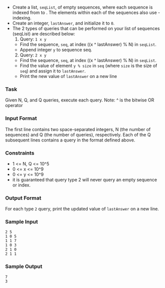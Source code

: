 * Create a list, ```seqList```, of  empty sequences, where each sequence is indexed from  to . The elements within each of the  sequences also use -indexing.
* Create an integer, ```lastAnswer```, and initialize it to `0`.
* The 2 types of queries that can be performed on your list of sequences (seqList) are described below:
  1. Query: ```1 x y```
    * Find the sequence, ```seq```, at index ((x ^ lastAnswer) % N) in ```seqList```.
    * Append integer ```y``` to sequence seq.
  2. Query: ```2 x y```
    * Find the sequence, ```seq```, at index ((x ^ lastAnswer) % N) in ```seqList```.
    * Find the value of element ```y % size``` in ```seq``` (where ```size``` is the size of ```seq```) and assign it to ```lastAnswer```.
    * Print the new value of ```lastAnswer``` on a new line

### Task
Given N, Q, and Q queries, execute each query.
Note: ^ is the bitwise OR operator

### Input Format
The first line contains two space-separated integers, N (the number of sequences) and Q (the number of queries), respectively.
Each of the Q subsequent lines contains a query in the format defined above.

### Constraints
* 1 <= N, Q <= 10^5
* 0 <= x <= 10^9
* 0 <= y <= 10^9
* it is guaranteed that query type 2 will never query an empty sequence or index.

### Output Format
For each type ```2``` query, print the updated value of ```lastAnswer``` on a new line.

### Sample Input
```
2 5
1 0 5
1 1 7
1 0 3
2 1 0
2 1 1
```
### Sample Output
```
7
3
```
